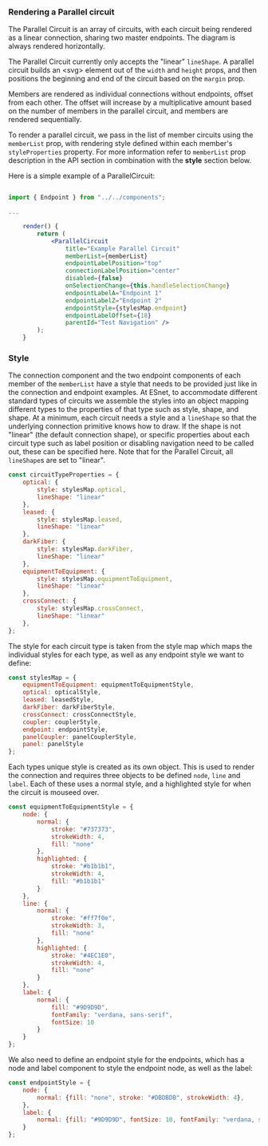 ### Rendering a Parallel circuit

The Parallel Circuit is an array of circuits, with each circuit being rendered as a linear connection, sharing two master endpoints. The diagram is always rendered horizontally.

The Parallel Circuit currently only accepts the "linear" `lineShape`.  A parallel circuit builds an \<svg\> element out of the `width` and `height` props, and then positions the beginning and end of the circuit based on the `margin` prop.

Members are rendered as individual connections without endpoints, offset from each other. The offset will increase by a multiplicative amount based on the number of members in the parallel circuit, and members are rendered sequentially.

To render a parallel circuit, we pass in the list of member circuits using the `memberList` prop, with rendering style defined within each member's `styleProperties` property. For more information refer to `memberList` prop description in the API section in combination with the **style** section below.

Here is a simple example of a ParallelCircuit:


```jsx

import { Endpoint } from "../../components";

...

    render() {
        return (
			<ParallelCircuit
				title="Example Parallel Circuit"
				memberList={memberList}
				endpointLabelPosition="top"
				connectionLabelPosition="center"
				disabled={false}
				onSelectionChange={this.handleSelectionChange}
				endpointLabelA="Endpoint 1"
				endpointLabelZ="Endpoint 2"
				endpointStyle={stylesMap.endpoint}
				endpointLabelOffset={18}
				parentId="Test Navigation" />
        );
    }

```

### Style

The connection component and the two endpoint components of each member of the `memberList` have a style that needs to be provided just like in the connection and endpoint examples. At ESnet, to accommodate different standard types of circuits we assemble the styles into an object mapping different types to the properties of that type such as style, shape, and shape. At a minimum, each circuit needs a style and a `lineShape` so that the underlying connection primitive knows how to draw. If the shape is not "linear" (the default connection shape), or specific properties about each circuit type such as label position or disabling navigation need to be called out, these can be specified here.  Note that for the Parallel Circuit, all `lineShape`s are set to "linear".
	
```js
const circuitTypeProperties = {
    optical: {
        style: stylesMap.optical,
        lineShape: "linear"
    },
    leased: {
        style: stylesMap.leased,
        lineShape: "linear"
    },
    darkFiber: {
        style: stylesMap.darkFiber,
        lineShape: "linear"
    },
    equipmentToEquipment: {
        style: stylesMap.equipmentToEquipment,
        lineShape: "linear"
    },
    crossConnect: {
        style: stylesMap.crossConnect,
        lineShape: "linear"
    },
};
```

The style for each circuit type is taken from the style map which maps the individual styles for each type, as well as any endpoint style we want to define:

```js
const stylesMap = {
    equipmentToEquipment: equipmentToEquipmentStyle,
    optical: opticalStyle,
    leased: leasedStyle,
    darkFiber: darkFiberStyle,
    crossConnect: crossConnectStyle,
    coupler: couplerStyle,
    endpoint: endpointStyle,
    panelCoupler: panelCouplerStyle,
    panel: panelStyle
};
```

Each types unique style is created as its own object.  This is used to render the connection and requires three objects to be defined `node`, `line` and `label`.  Each of these uses a normal style, and a highlighted style for when the circuit is mouseed over.

```js
const equipmentToEquipmentStyle = {
    node: {
        normal: {
            stroke: "#737373",
            strokeWidth: 4,
            fill: "none"
        },
        highlighted: {
            stroke: "#b1b1b1",
            strokeWidth: 4,
            fill: "#b1b1b1"
        }
    },
    line: {
        normal: {
            stroke: "#ff7f0e",
            strokeWidth: 3,
            fill: "none"
        },
        highlighted: {
            stroke: "#4EC1E0",
            strokeWidth: 4,
            fill: "none"
        }
    },
    label: {
        normal: {
            fill: "#9D9D9D",
            fontFamily: "verdana, sans-serif",
            fontSize: 10
        }
    }
};
```

We also need to define an endpoint style for the endpoints, which has a node and label component to style the endpoint node, as well as the label:

```js
const endpointStyle = {
    node: {
        normal: {fill: "none", stroke: "#DBDBDB", strokeWidth: 4},
    },
    label: {
        normal: {fill: "#9D9D9D", fontSize: 10, fontFamily: "verdana, sans-serif"},
    }
};
```
